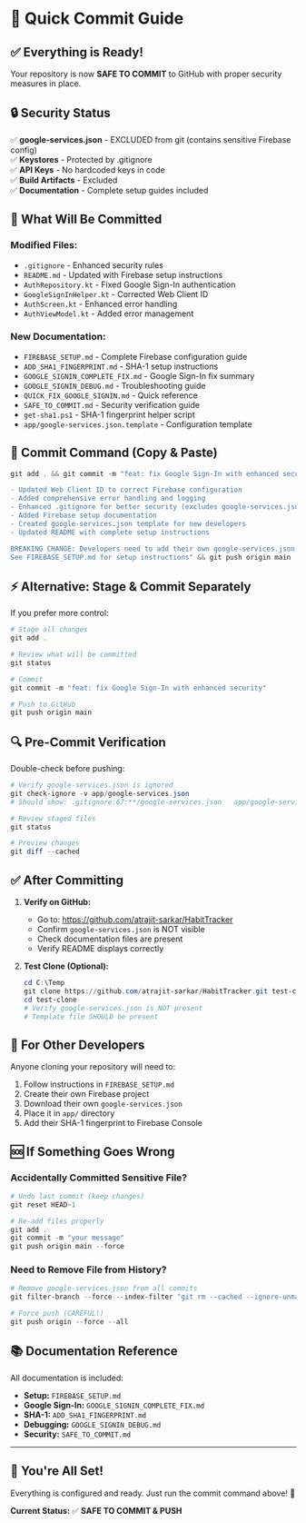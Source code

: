 # 🚀 Quick Commit Guide

## ✅ Everything is Ready!

Your repository is now **SAFE TO COMMIT** to GitHub with proper security measures in place.

## 🔒 Security Status

✅ **google-services.json** - EXCLUDED from git (contains sensitive Firebase config)  
✅ **Keystores** - Protected by .gitignore  
✅ **API Keys** - No hardcoded keys in code  
✅ **Build Artifacts** - Excluded  
✅ **Documentation** - Complete setup guides included  

## 📝 What Will Be Committed

### Modified Files:
- `.gitignore` - Enhanced security rules
- `README.md` - Updated with Firebase setup instructions
- `AuthRepository.kt` - Fixed Google Sign-In authentication
- `GoogleSignInHelper.kt` - Corrected Web Client ID
- `AuthScreen.kt` - Enhanced error handling
- `AuthViewModel.kt` - Added error management

### New Documentation:
- `FIREBASE_SETUP.md` - Complete Firebase configuration guide
- `ADD_SHA1_FINGERPRINT.md` - SHA-1 setup instructions
- `GOOGLE_SIGNIN_COMPLETE_FIX.md` - Google Sign-In fix summary
- `GOOGLE_SIGNIN_DEBUG.md` - Troubleshooting guide
- `QUICK_FIX_GOOGLE_SIGNIN.md` - Quick reference
- `SAFE_TO_COMMIT.md` - Security verification guide
- `get-sha1.ps1` - SHA-1 fingerprint helper script
- `app/google-services.json.template` - Configuration template

## 🎯 Commit Command (Copy & Paste)

```powershell
git add . && git commit -m "feat: fix Google Sign-In with enhanced security

- Updated Web Client ID to correct Firebase configuration
- Added comprehensive error handling and logging
- Enhanced .gitignore for better security (excludes google-services.json)
- Added Firebase setup documentation
- Created google-services.json template for new developers
- Updated README with complete setup instructions

BREAKING CHANGE: Developers need to add their own google-services.json file
See FIREBASE_SETUP.md for setup instructions" && git push origin main
```

## ⚡ Alternative: Stage & Commit Separately

If you prefer more control:

```powershell
# Stage all changes
git add .

# Review what will be committed
git status

# Commit
git commit -m "feat: fix Google Sign-In with enhanced security"

# Push to GitHub
git push origin main
```

## 🔍 Pre-Commit Verification

Double-check before pushing:

```powershell
# Verify google-services.json is ignored
git check-ignore -v app/google-services.json
# Should show: .gitignore:67:**/google-services.json   app/google-services.json

# Review staged files
git status

# Preview changes
git diff --cached
```

## ✅ After Committing

1. **Verify on GitHub:**
   - Go to: https://github.com/atrajit-sarkar/HabitTracker
   - Confirm `google-services.json` is NOT visible
   - Check documentation files are present
   - Verify README displays correctly

2. **Test Clone (Optional):**
   ```powershell
   cd C:\Temp
   git clone https://github.com/atrajit-sarkar/HabitTracker.git test-clone
   cd test-clone
   # Verify google-services.json is NOT present
   # Template file SHOULD be present
   ```

## 📖 For Other Developers

Anyone cloning your repository will need to:

1. Follow instructions in `FIREBASE_SETUP.md`
2. Create their own Firebase project
3. Download their own `google-services.json`
4. Place it in `app/` directory
5. Add their SHA-1 fingerprint to Firebase Console

## 🆘 If Something Goes Wrong

### Accidentally Committed Sensitive File?

```powershell
# Undo last commit (keep changes)
git reset HEAD~1

# Re-add files properly
git add .
git commit -m "your message"
git push origin main --force
```

### Need to Remove File from History?

```powershell
# Remove google-services.json from all commits
git filter-branch --force --index-filter "git rm --cached --ignore-unmatch app/google-services.json" --prune-empty --tag-name-filter cat -- --all

# Force push (CAREFUL!)
git push origin --force --all
```

## 📚 Documentation Reference

All documentation is included:

- **Setup:** `FIREBASE_SETUP.md`
- **Google Sign-In:** `GOOGLE_SIGNIN_COMPLETE_FIX.md`
- **SHA-1:** `ADD_SHA1_FINGERPRINT.md`
- **Debugging:** `GOOGLE_SIGNIN_DEBUG.md`
- **Security:** `SAFE_TO_COMMIT.md`

---

## 🎉 You're All Set!

Everything is configured and ready. Just run the commit command above! 🚀

**Current Status:** ✅ **SAFE TO COMMIT & PUSH**
